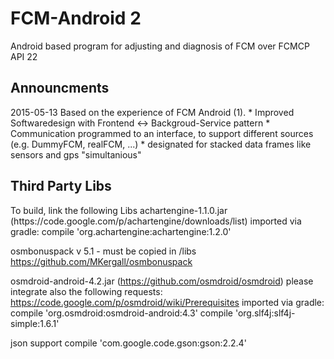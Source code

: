 FCM-Android 2
=============

Android based program for adjusting and diagnosis of FCM over FCMCP
API 22

<h2>Announcments</h2>
2015-05-13
Based on the experience of FCM Android (1).
* Improved Softwaredesign with Frontend <-> Backgroud-Service pattern
* Communication programmed to an interface, to support different sources (e.g. DummyFCM, realFCM, ...)
* designated for stacked data frames like sensors and gps "simultanious"

<h2>Third Party Libs</h2>
To build, link the following Libs
achartengine-1.1.0.jar
(https://code.google.com/p/achartengine/downloads/list)
imported via gradle:
    compile 'org.achartengine:achartengine:1.2.0'

osmbonuspack v 5.1 - must be copied in /libs
https://github.com/MKergall/osmbonuspack

osmdroid-android-4.2.jar
(https://github.com/osmdroid/osmdroid)
please integrate also the following requests:
https://code.google.com/p/osmdroid/wiki/Prerequisites
imported via gradle:
    compile 'org.osmdroid:osmdroid-android:4.3'
    compile 'org.slf4j:slf4j-simple:1.6.1'

json support
    compile 'com.google.code.gson:gson:2.2.4'